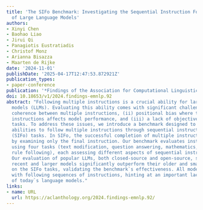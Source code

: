 ```yaml
---
title: 'The SIFo Benchmark: Investigating the Sequential Instruction Following Ability
  of Large Language Models'
authors:
- Xinyi Chen
- Baohao Liao
- Jirui Qi
- Panagiotis Eustratiadis
- Christof Monz
- Arianna Bisazza
- Maarten de Rijke
date: '2024-11-01'
publishDate: '2025-04-17T12:47:53.872921Z'
publication_types:
- paper-conference
publication: '*Findings of the Association for Computational Linguistics: EMNLP 2024*'
doi: 10.18653/v1/2024.findings-emnlp.92
abstract: "Following multiple instructions is a crucial ability for large language
  models (LLMs). Evaluating this ability comes with significant challenges: (i) limited
  coherence between multiple instructions, (ii) positional bias where the order of
  instructions affects model performance, and (iii) a lack of objectively verifiable
  tasks. To address these issues, we introduce a benchmark designed to evaluate models'
  abilities to follow multiple instructions through sequential instruction following
  (SIFo) tasks. In SIFo, the successful completion of multiple instructions is verifiable
  by examining only the final instruction. Our benchmark evaluates instruction following
  using four tasks (text modification, question answering, mathematics, and security
  rule following), each assessing different aspects of sequential instruction following.
  Our evaluation of popular LLMs, both closed-source and open-source, shows that more
  recent and larger models significantly outperform their older and smaller counterparts
  on the SIFo tasks, validating the benchmark`s effectiveness. All models struggle
  with following sequences of instructions, hinting at an important lack of robustness
  of today`s language models."
links:
- name: URL
  url: https://aclanthology.org/2024.findings-emnlp.92/
---
```

